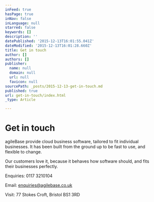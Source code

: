 ```yaml
---
inFeed: true
hasPage: true
inNav: false
inLanguage: null
starred: false
keywords: []
description: ''
datePublished: '2015-12-13T16:01:55.041Z'
dateModified: '2015-12-13T16:01:28.660Z'
title: Get in touch
author: []
authors: []
publisher:
  name: null
  domain: null
  url: null
  favicon: null
sourcePath: _posts/2015-12-13-get-in-touch.md
published: true
url: get-in-touch/index.html
_type: Article

---
```

# Get in touch

agileBase provide cloud business software, tailored to fit individual businesses. It has been built from the ground up to be fast to use, and flexible to change.

Our customers love it, because it behaves how software should, and fits their businesses perfectly.

Enquiries: 0117 3210104

Email: enquiries@agilebase.co.uk

Visit: 77 Stokes Croft, Bristol BS1 3RD